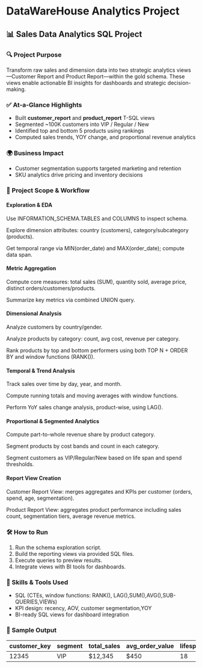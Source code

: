 # DataWareHouse Analytics Project

## 📊 Sales Data Analytics SQL Project

### 🔍 Project Purpose
Transform raw sales and dimension data into two strategic analytics views—Customer Report and Product Report—within the gold schema. These views enable actionable BI insights for dashboards and strategic decision-making.

### ✅ At-a-Glance Highlights
- Built **customer_report** and **product_report** T-SQL views
- Segmented ~100K customers into VIP / Regular / New
- Identified top and bottom 5 products using rankings
- Computed sales trends, YOY change, and proportional revenue analytics

### 🌍 Business Impact
- Customer segmentation supports targeted marketing and retention
- SKU analytics drive pricing and inventory decisions

### 🧪 Project Scope & Workflow
#### Exploration & EDA
Use INFORMATION_SCHEMA.TABLES and COLUMNS to inspect schema.

Explore dimension attributes: country (customers), category/subcategory (products).

Get temporal range via MIN(order_date) and MAX(order_date); compute data span.

#### Metric Aggregation
Compute core measures: total sales (SUM), quantity sold, average price, distinct orders/customers/products.

Summarize key metrics via combined UNION query.

#### Dimensional Analysis
Analyze customers by country/gender.

Analyze products by category: count, avg cost, revenue per category.

Rank products by top and bottom performers using both TOP N + ORDER BY and window functions (RANK()).

#### Temporal & Trend Analysis
Track sales over time by day, year, and month.

Compute running totals and moving averages with window functions.

Perform YoY sales change analysis, product-wise, using LAG().

#### Proportional & Segmented Analytics
Compute part-to-whole revenue share by product category.

Segment products by cost bands and count in each category.

Segment customers as VIP/Regular/New based on life span and spend thresholds.

#### Report View Creation
Customer Report View: merges aggregates and KPIs per customer (orders, spend, age, segmentation).

Product Report View: aggregates product performance including sales count, segmentation tiers, average revenue metrics.

### 🛠️ How to Run
1. Run the schema exploration script.
2. Build the reporting views via provided SQL files.
3. Execute queries to preview results.
4. Integrate views with BI tools for dashboards.

### 🧰 Skills & Tools Used
- SQL (CTEs, window functions: RANK(), LAG(),SUM(),AVG(),SUB-QUERIES,VIEWs)
- KPI design: recency, AOV, customer segmentation,YOY
- BI-ready SQL views for dashboard integration

### 🧾 Sample Output
| customer_key | segment | total_sales | avg_order_value | lifespan_months |
|--------------|---------|-------------|------------------|-----------------|
| 12345        | VIP     | $12,345     | $450             | 18              |



